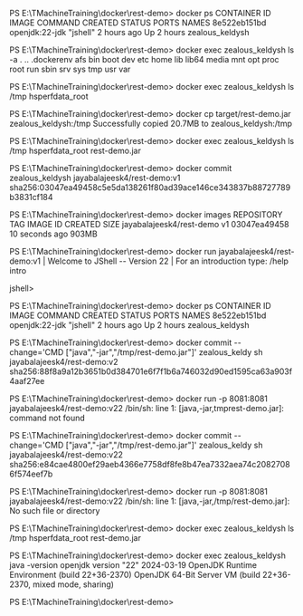 PS E:\TMachineTraining\docker\rest-demo> docker ps
CONTAINER ID   IMAGE            COMMAND    CREATED       STATUS       PORTS     NAMES
8e522eb151bd   openjdk:22-jdk   "jshell"   2 hours ago   Up 2 hours             zealous_keldysh

PS E:\TMachineTraining\docker\rest-demo> docker exec zealous_keldysh ls -a
.
..
.dockerenv
afs
bin
boot
dev
etc
home
lib
lib64
media
mnt
opt
proc
root
run
sbin
srv
sys
tmp
usr
var

PS E:\TMachineTraining\docker\rest-demo> docker exec zealous_keldysh ls /tmp
hsperfdata_root

PS E:\TMachineTraining\docker\rest-demo> docker cp target/rest-demo.jar zealous_keldysh:/tmp
Successfully copied 20.7MB to zealous_keldysh:/tmp

PS E:\TMachineTraining\docker\rest-demo> docker exec zealous_keldysh ls /tmp
hsperfdata_root
rest-demo.jar

PS E:\TMachineTraining\docker\rest-demo> docker commit zealous_keldysh jayabalajeesk4/rest-demo:v1
sha256:03047ea49458c5e5da138261f80ad39ace146ce343837b88727789b3831cf184

PS E:\TMachineTraining\docker\rest-demo> docker images
REPOSITORY                                        TAG               IMAGE ID       CREATED          SIZE
jayabalajeesk4/rest-demo                          v1                03047ea49458   10 seconds ago   903MB

PS E:\TMachineTraining\docker\rest-demo> docker run jayabalajeesk4/rest-demo:v1
|  Welcome to JShell -- Version 22
|  For an introduction type: /help intro

jshell>

PS E:\TMachineTraining\docker\rest-demo> docker ps
CONTAINER ID   IMAGE            COMMAND    CREATED       STATUS       PORTS     NAMES
8e522eb151bd   openjdk:22-jdk   "jshell"   2 hours ago   Up 2 hours             zealous_keldysh

PS E:\TMachineTraining\docker\rest-demo> docker commit --change='CMD ["java","-jar","/tmp/rest-demo.jar"]' zealous_keldy
sh jayabalajeesk4/rest-demo:v2
sha256:88f8a9a12b3651b0d384701e6f7f1b6a746032d90ed1595ca63a903f4aaf27ee

PS E:\TMachineTraining\docker\rest-demo> docker run -p 8081:8081 jayabalajeesk4/rest-demo:v22
/bin/sh: line 1: [java,-jar,tmprest-demo.jar]: command not found

PS E:\TMachineTraining\docker\rest-demo> docker commit --change='CMD ["java","-jar","/tmp/rest-demo.jar"]' zealous_keldy
sh jayabalajeesk4/rest-demo:v22
sha256:e84cae4800ef29aeb4366e7758df8fe8b47ea7332aea74c20827086f574eef7b

PS E:\TMachineTraining\docker\rest-demo> docker run -p 8081:8081 jayabalajeesk4/rest-demo:v22
/bin/sh: line 1: [java,-jar,/tmp/rest-demo.jar]: No such file or directory

PS E:\TMachineTraining\docker\rest-demo> docker exec zealous_keldysh ls /tmp
hsperfdata_root
rest-demo.jar

PS E:\TMachineTraining\docker\rest-demo> docker exec zealous_keldysh java -version
openjdk version "22" 2024-03-19
OpenJDK Runtime Environment (build 22+36-2370)
OpenJDK 64-Bit Server VM (build 22+36-2370, mixed mode, sharing)

PS E:\TMachineTraining\docker\rest-demo>